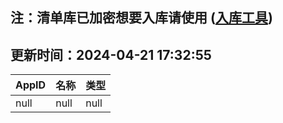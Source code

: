 ## 注：清单库已加密想要入库请使用 ([入库工具](https://github.com/BlankTMing/ManifestAutoUpdate/releases))

## 更新时间：2024-04-21 17:32:55
| AppID | 名称 | 类型  |
| :-------------------- | :----------------------------- | :----------- |
| null | null| null |
